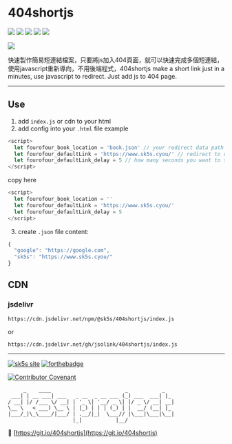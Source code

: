 # 404shortjs
![](https://img.shields.io/github/v/release/jsolink/404shortjs?style=for-the-badge)
![](https://img.shields.io/github/last-commit/jsolink/404shortjs?style=for-the-badge)
![](https://img.shields.io/github/license/jsolink/404shortjs?style=for-the-badge)
![](https://img.shields.io/github/languages/top/jsolink/404shortjs?style=for-the-badge)
![](https://img.shields.io/npm/v/@sk5s/404shortjs?style=for-the-badge)

[![](https://nodei.co/npm/@sk5s/404shortjs.png)](https://www.sk5s.cyou/)

快速製作簡易短連結檔案，只要將js加入404頁面，就可以快速完成多個短連結，使用javascript重新導向，不用後端程式，404shortjs make a short link just in a minutes, use javascript to redirect. Just add js to 404 page.

---

Use
---
1. add `index.js` or cdn to your html
2. add config into your `.html` file
example
```js
<script>
  let fourofour_book_location = 'book.json' // your redirect data path
  let fourofour_defaultLink = 'https://www.sk5s.cyou/' // redirect to default when error
  let fourofour_defaultLink_delay = 5 // how many seconds you want to stay on this page not redirect to default link when user go to 404 page.
</script>
```
copy here
```js
<script>
  let fourofour_book_location = ''
  let fourofour_defaultLink = 'https://www.sk5s.cyou/'
  let fourofour_defaultLink_delay = 5
</script>
```
3. create `.json` file
content:
```js
{
  "google": "https://google.com",
  "sk5s": "https://www.sk5s.cyou/"
}
```

CDN
---
### jsdelivr
```
https://cdn.jsdelivr.net/npm/@sk5s/404shortjs/index.js
```
or
```
https://cdn.jsdelivr.net/gh/jsolink/404shortjs/index.js
```

---

[![sk5s site](https://upload.cc/i1/2021/10/29/dVn6TN.png)](https://www.sk5s.cyou/)
[![forthebadge](https://forthebadge.com/images/badges/open-source.svg)](https://www.sk5s.cyou/)

[![Contributor Covenant](https://img.shields.io/badge/Contributor%20Covenant-2.1-4baaaa.svg?style=for-the-badge)](CODE_OF_CONDUCT.md)

```
     _    ____                        _           _   
 ___| | __ ___| ___   _ __  _ __ ___ (_) ___  ___| |_ 
/ __| |/ /___ \/ __| | '_ \| '__/ _ \| |/ _ \/ __| __|
\__ \   < ___) \__ \ | |_) | | | (_) | |  __/ (__| |_ 
|___/_|\_\____/|___/ | .__/|_|  \___// |\___|\___|\__|
                     |_|           |__/               
```

🔗 [https://git.io/404shortjs](https://git.io/404shortjs)

